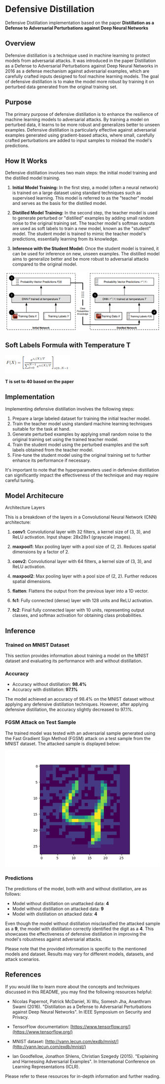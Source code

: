# Defensive Distillation
Defensive Distillation implementation based on the paper **Distillation as a Defense to Adversarial Perturbations against Deep Neural Networks**

## Overview

Defensive distillation is a technique used in machine learning to protect models from adversarial attacks. It was introduced in the paper Distillation as a Defense to Adversarial Perturbations against Deep Neural Networks in 2016 as a defense mechanism against adversarial examples, which are carefully crafted inputs designed to fool machine learning models. The goal of defensive distillation is to make the model more robust by training it on perturbed data generated from the original training set.


## Purpose

The primary purpose of defensive distillation is to enhance the resilience of machine learning models to adversarial attacks. By training a model on perturbed data, it learns to be more robust and generalizes better to unseen examples. Defensive distillation is particularly effective against adversarial examples generated using gradient-based attacks, where small, carefully crafted perturbations are added to input samples to mislead the model's predictions.

## How It Works

Defensive distillation involves two main steps: the initial model training and the distilled model training.

1. **Initial Model Training:** In the first step, a model (often a neural network) is trained on a large dataset using standard techniques such as supervised learning. This model is referred to as the "teacher" model and serves as the basis for the distilled model.

2. **Distilled Model Training:** In the second step, the teacher model is used to generate perturbed or "distilled" examples by adding small random noise to the original training set. The teacher model's softmax outputs are used as soft labels to train a new model, known as the "student" model. The student model is trained to mimic the teacher model's predictions, essentially learning from its knowledge.

3. **Inference with the Student Model:** Once the student model is trained, it can be used for inference on new, unseen examples. The distilled model aims to generalize better and be more robust to adversarial attacks compared to the original model.

![model pipeline](images/model_pipeline.png)

## Soft Labels Formula with Temperature T
![softmax formula with temperature t](images/soft_label_formula.png)

**T is set to 40 based on the paper**


## Implementation

Implementing defensive distillation involves the following steps:

1. Prepare a large labeled dataset for training the initial teacher model.
2. Train the teacher model using standard machine learning techniques suitable for the task at hand.
3. Generate perturbed examples by applying small random noise to the original training set using the trained teacher model.
4. Train the student model using the perturbed examples and the soft labels obtained from the teacher model.
5. Fine-tune the student model using the original training set to further enhance its performance if necessary.

It's important to note that the hyperparameters used in defensive distillation can significantly impact the effectiveness of the technique and may require careful tuning.

## Model Architecure
Architecture Layers

This is a breakdown of the layers in a Convolutional Neural Network (CNN) architecture:

1. **conv1**: Convolutional layer with 32 filters, a kernel size of (3, 3), and ReLU activation. Input shape: 28x28x1 (grayscale images).

2. **maxpool1**: Max pooling layer with a pool size of (2, 2). Reduces spatial dimensions by a factor of 2.

3. **conv2**: Convolutional layer with 64 filters, a kernel size of (3, 3), and ReLU activation.

4. **maxpool2**: Max pooling layer with a pool size of (2, 2). Further reduces spatial dimensions.

5. **flatten**: Flattens the output from the previous layer into a 1D vector.

6. **fc1**: Fully connected (dense) layer with 128 units and ReLU activation.

7. **fc2**: Final fully connected layer with 10 units, representing output classes, and softmax activation for obtaining class probabilities.


## Inference

### Trained on MNIST Dataset

This section provides information about training a model on the MNIST dataset and evaluating its performance with and without distillation.

### Accuracy

- Accuracy without distillation: **98.4%**
- Accuracy with distillation: **97.1%**

The model achieved an accuracy of 98.4% on the MNIST dataset without applying any defensive distillation techniques. However, after applying defensive distillation, the accuracy slightly decreased to 97.1%.

### FGSM Attack on Test Sample

The trained model was tested with an adversarial sample generated using the Fast Gradient Sign Method (FGSM) attack on a test sample from the MNIST dataset. The attacked sample is displayed below:

![Attacked Sample](images/4.png)

### Predictions

The predictions of the model, both with and without distillation, are as follows:

- Model without distillation on unattacked data: **4**
- Model without distillation on attacked data: **9**
- Model with distillation on attacked data: **4**

Even though the model without distillation misclassified the attacked sample as a **9**, the model with distillation correctly identified the digit as a **4**. This showcases the effectiveness of defensive distillation in improving the model's robustness against adversarial attacks.

Please note that the provided information is specific to the mentioned models and dataset. Results may vary for different models, datasets, and attack scenarios.


## References

If you would like to learn more about the concepts and techniques discussed in this README, you may find the following resources helpful:

- Nicolas Papernot, Patrick McDaniel, Xi Wu, Somesh Jha, Ananthram Swami (2016). "Distillation as a Defense to Adversarial Perturbations against Deep Neural Networks". In IEEE Symposium on Security and Privacy.

- TensorFlow documentation: [https://www.tensorflow.org/](https://www.tensorflow.org/)

- MNIST dataset: [http://yann.lecun.com/exdb/mnist/](http://yann.lecun.com/exdb/mnist/)

- Ian Goodfellow, Jonathon Shlens, Christian Szegedy (2015). "Explaining and Harnessing Adversarial Examples". In International Conference on Learning Representations (ICLR).

Please refer to these resources for in-depth information and further reading.

